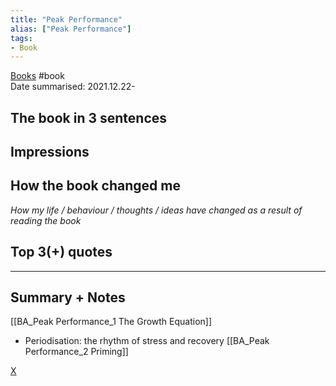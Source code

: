 ```yaml
---
title: "Peak Performance"
alias: ["Peak Performance"]
tags:
- Book
---
```

[Books](notes/Books.md) #book  
Date summarised: 2021.12.22-
## The book in 3 sentences
## Impressions
## How the book changed me
*How my life / behaviour / thoughts / ideas have changed as a result of reading the book*

## Top 3(+) quotes

---
## Summary + Notes
[[BA_Peak Performance_1 The Growth Equation]]
- Periodisation: the rhythm of stress and recovery
[[BA_Peak Performance_2 Priming]]


[X](private/BK_Peak%20Performance.md)
